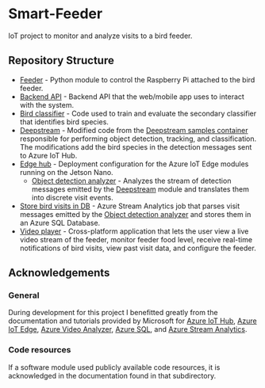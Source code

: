 # Smart-Feeder
IoT project to monitor and analyze visits to a bird feeder.

## Repository Structure
- [Feeder](https://github.com/CMofjeld/Smart-Feeder/tree/main/feeder) - Python module to control the Raspberry Pi attached to the bird feeder.
- [Backend API](https://github.com/CMofjeld/Smart-Feeder/tree/main/backend-api) - Backend API that the web/mobile app uses to interact with the system.
- [Bird classifier](https://github.com/CMofjeld/Smart-Feeder/tree/main/bird-classifier) - Code used to train and evaluate the secondary classifier that identifies bird species.
- [Deepstream](https://github.com/CMofjeld/Smart-Feeder/tree/main/deepstream) - Modified code from the [Deepstream samples container](https://catalog.ngc.nvidia.com/orgs/nvidia/containers/deepstream-l4t) responsible for performing object detection, tracking, and classification. The modifications add the bird species in the detection messages sent to Azure IoT Hub.
- [Edge hub](https://github.com/CMofjeld/Smart-Feeder/tree/main/edge-hub) - Deployment configuration for the Azure IoT Edge modules running on the Jetson Nano.
  - [Object detection analyzer](https://github.com/CMofjeld/Smart-Feeder/tree/main/edge-hub/modules/ObjectDetectionAnalyzer) - Analyzes the stream of detection messages emitted by the [Deepstream](https://github.com/CMofjeld/Smart-Feeder/tree/main/deepstream) module and translates them into discrete visit events.
- [Store bird visits in DB](https://github.com/CMofjeld/Smart-Feeder/tree/main/StoreBirdVisitsInDB) - Azure Stream Analytics job that parses visit messages emitted by the [Object detection analyzer](https://github.com/CMofjeld/Smart-Feeder/tree/main/edge-hub/modules/ObjectDetectionAnalyzer) and stores them in an Azure SQL Database.
- [Video player](https://github.com/CMofjeld/Smart-Feeder/tree/main/video-player) - Cross-platform application that lets the user view a live video stream of the feeder, monitor feeder food level, receive real-time notifications of bird visits, view past visit data, and configure the feeder.

## Acknowledgements
### General
During development for this project I benefitted greatly from the documentation and tutorials provided by Microsoft for [Azure IoT Hub](https://docs.microsoft.com/en-us/azure/iot-hub/), [Azure IoT Edge](https://docs.microsoft.com/en-us/azure/iot-edge/), [Azure Video Analyzer](https://docs.microsoft.com/en-us/azure/azure-video-analyzer/video-analyzer-docs/), [Azure SQL](https://docs.microsoft.com/en-us/azure/azure-sql/), and [Azure Stream Analytics](https://docs.microsoft.com/en-us/azure/stream-analytics/).
### Code resources
If a software module used publicly available code resources, it is acknowledged in the documentation found in that subdirectory.